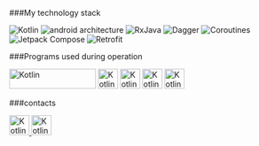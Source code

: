 
###My technology stack

![Kotlin](https://img.shields.io/badge/-Kotlin-090909?style=for-the-badge&logo=kotlin&logoColor=47c5fb) 
![android architecture](https://img.shields.io/badge/-architecture-4C3767?style=for-the-badge&logo=android&logoColor=47c5fb)
![RxJava](https://img.shields.io/badge/-RxJava-AA1C00?style=for-the-badge&logo=java&logoColor=47c5fb)
![Dagger](https://img.shields.io/badge/-Dagger-0567C1?style=for-the-badge&logo=Dagger&logoColor=47c5fb) 
![Coroutines](https://img.shields.io/badge/-Coroutines-7F52FF?style=for-the-badge&logo=Coroutines&logoColor=47c5fb) 
![Jetpack Compose](https://img.shields.io/badge/-JetpackCompose-3DDB84?style=for-the-badge&logo=Coroutines&logoColor=47c5fb)
![Retrofit](https://img.shields.io/badge/-Retrofit-746565?style=for-the-badge&logo=Java&logoColor=47c5fb)

###Programs used during operation
<p align="left">
<a target="_blank" rel="noreferrer"><img src="https://upload.wikimedia.org/wikipedia/commons/9/92/Android_Studio_Trademark.svg" width="156" height="36" alt="Kotlin" /></a>
<a target="_blank" rel="noreferrer"><img src="https://raw.githubusercontent.com/danielcranney/readme-generator/main/public/icons/skills/figma-colored.svg" width="36" height="36" alt="Kotlin" /></a>
<a target="_blank" rel="noreferrer"><img src="https://upload.wikimedia.org/wikipedia/commons/thumb/f/f4/IntelliJ_IDEA_Edu_Icon.svg/1024px-IntelliJ_IDEA_Edu_Icon.svg.png" width="36" height="36" alt="Kotlin" /></a>
<a target="_blank" rel="noreferrer"><img src="https://media.trustradius.com/product-logos/h3/JA/T1A83W5H538P.PNG" width="36" height="36" alt="Kotlin" /></a>
<a target="_blank" rel="noreferrer"><img src="https://images.squarespace-cdn.com/content/v1/51605c52e4b0e13a2586e4b7/1667868305357-A0VWFHDC6ZTA8FGE8M0Q/Notion_App_Logo.png?format=2500w" width="36" height="36" alt="Kotlin" /></a>

###contacts
<p align="left">
<a href="https://t.me/romaiuferev" target="_blank" rel="noreferrer"><img src="https://www.freedownloadlogo.com/logos/t/telegram-2019-logo.svg" width="36" height="36" alt="Kotlin" /> </a>
<a href="roma29733@gmail.com" target="_blank" rel="noreferrer"><img src="https://logosdownload.com/logo/Gmail-New-2020-logo-big.png" width="36" height="36" alt="Kotlin" /></a>

